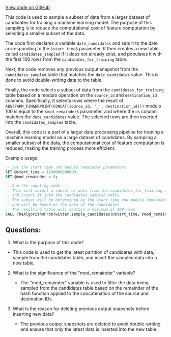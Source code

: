 [View code on GitHub](https://github.com/misbahsy/the-algorithm/src/scala/com/twitter/interaction_graph/bqe/training/candidates.sql)

This code is used to sample a subset of data from a larger dataset of candidates for training a machine learning model. The purpose of this sampling is to reduce the computational cost of feature computation by selecting a smaller subset of the data. 

The code first declares a variable `date_candidates` and sets it to the date corresponding to the `$start_time$` parameter. It then creates a new table called `candidates_sampled` if it does not already exist, and populates it with the first 100 rows from the `candidates_for_training` table. 

Next, the code removes any previous output snapshot from the `candidates_sampled` table that matches the `date_candidates` value. This is done to avoid double-writing data to the table. 

Finally, the code selects a subset of data from the `candidates_for_training` table based on a modulo operation on the `source_id` and `destination_id` columns. Specifically, it selects rows where the result of `ABS(FARM_FINGERPRINT(CONCAT(source_id, '_', destination_id)))` modulo 100 is equal to the `$mod_remainder$` parameter, and where the `ds` column matches the `date_candidates` value. The selected rows are then inserted into the `candidates_sampled` table. 

Overall, this code is a part of a larger data processing pipeline for training a machine learning model on a large dataset of candidates. By sampling a smaller subset of the data, the computational cost of feature computation is reduced, making the training process more efficient. 

Example usage:

```sql
-- Set the start time and modulo remainder parameters
SET @start_time = 1630000000000;
SET @mod_remainder = 0;

-- Run the sampling code
-- This will select a subset of data from the candidates_for_training table
-- and insert it into the candidates_sampled table
-- The subset will be determined by the start time and modulo remainder parameters
-- and will be based on the date of the candidates
-- The resulting table will contain a maximum of 100 rows
CALL TheAlgorithmFromTwitter.sample_candidates(@start_time, @mod_remainder);
```
## Questions: 
 1. What is the purpose of this code?
   - This code is used to get the latest partition of candidates with data, sample from the candidates table, and insert the sampled data into a new table.

2. What is the significance of the "mod_remainder" variable?
   - The "mod_remainder" variable is used to filter the data being sampled from the candidates table based on the remainder of the hash function applied to the concatenation of the source and destination IDs.

3. What is the reason for deleting previous output snapshots before inserting new data?
   - The previous output snapshots are deleted to avoid double-writing and ensure that only the latest data is inserted into the new table.